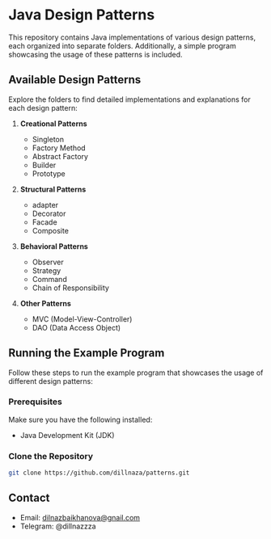 # Java Design Patterns

This repository contains Java implementations of various design patterns, each organized into separate folders. Additionally, a simple program showcasing the usage of these patterns is included.

## Available Design Patterns

Explore the folders to find detailed implementations and explanations for each design pattern:

1. **Creational Patterns**
   - Singleton
   - Factory Method
   - Abstract Factory
   - Builder
   - Prototype

2. **Structural Patterns**
   - adapter
   - Decorator
   - Facade
   - Composite

3. **Behavioral Patterns**
   - Observer
   - Strategy
   - Command
   - Chain of Responsibility

4. **Other Patterns**
   - MVC (Model-View-Controller)
   - DAO (Data Access Object)

## Running the Example Program

Follow these steps to run the example program that showcases the usage of different design patterns:

### Prerequisites

Make sure you have the following installed:

- Java Development Kit (JDK)

### Clone the Repository

```bash
git clone https://github.com/dillnaza/patterns.git
```

## Contact

- Email: dilnazbaikhanova@gnail.com
- Telegram: @dillnazzza

